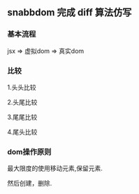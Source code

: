 ## snabbdom 完成 diff 算法仿写

### 基本流程

jsx => 虚拟dom => 真实dom

### 比较

1.头头比较

2.头尾比较

3.尾尾比较

4.尾头比较

### dom操作原则

最大限度的使用移动元素,保留元素.

然后创建，删除.